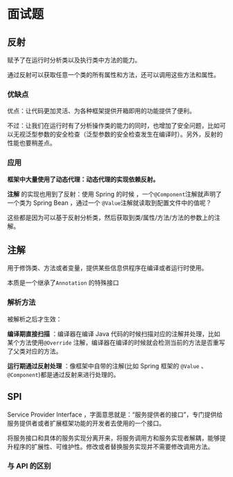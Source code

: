 # 面试题



## 反射

赋予了在运行时分析类以及执行类中方法的能力。

通过反射可以获取任意一个类的所有属性和方法，还可以调用这些方法和属性。



### 优缺点

优点：让代码更加灵活、为各种框架提供开箱即用的功能提供了便利。

不过：让我们在运行时有了分析操作类的能力的同时，也增加了安全问题，比如可以无视泛型参数的安全检查（泛型参数的安全检查发生在编译时）。另外，反射的性能也要稍差点。



### 应用

**框架中大量使用了动态代理：动态代理的实现依赖反射。**

**注解** 的实现也用到了反射：使用 Spring 的时候 ，一个`@Component`注解就声明了一个类为 Spring Bean ，通过一个 `@Value`注解就读取到配置文件中的值呢？

这些都是因为可以基于反射分析类，然后获取到类/属性/方法/方法的参数上的注解。



## 注解

用于修饰类、方法或者变量，提供某些信息供程序在编译或者运行时使用。

本质是一个继承了`Annotation` 的特殊接口



### 解析方法

被解析之后才生效：

**编译期直接扫描** ：编译器在编译 Java 代码的时候扫描对应的注解并处理，比如某个方法使用`@Override` 注解，编译器在编译的时候就会检测当前的方法是否重写了父类对应的方法。

**运行期通过反射处理** ：像框架中自带的注解(比如 Spring 框架的 `@Value` 、`@Component`)都是通过反射来进行处理的。



## SPI

Service Provider Interface ，字面意思就是：“服务提供者的接口”，专门提供给服务提供者或者扩展框架功能的开发者去使用的一个接口。

将服务接口和具体的服务实现分离开来，将服务调用方和服务实现者解耦，能够提升程序的扩展性、可维护性。修改或者替换服务实现并不需要修改调用方法。

### **与 API 的区别** 
